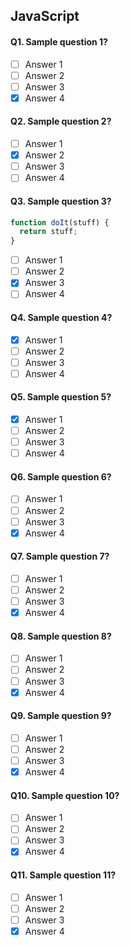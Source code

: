 ## JavaScript

#### Q1. Sample question 1?

- [ ] Answer 1
- [ ] Answer 2
- [ ] Answer 3
- [x] Answer 4

#### Q2. Sample question 2?

- [ ] Answer 1
- [x] Answer 2
- [ ] Answer 3
- [ ] Answer 4

#### Q3. Sample question 3?

```js
function doIt(stuff) {
  return stuff;
}
```

- [ ] Answer 1
- [ ] Answer 2
- [x] Answer 3
- [ ] Answer 4

#### Q4. Sample question 4?

- [x] Answer 1
- [ ] Answer 2
- [ ] Answer 3
- [ ] Answer 4

#### Q5. Sample question 5?

- [x] Answer 1
- [ ] Answer 2
- [ ] Answer 3
- [ ] Answer 4

#### Q6. Sample question 6?

- [ ] Answer 1
- [ ] Answer 2
- [ ] Answer 3
- [x] Answer 4

#### Q7. Sample question 7?

- [ ] Answer 1
- [ ] Answer 2
- [ ] Answer 3
- [x] Answer 4

#### Q8. Sample question 8?

- [ ] Answer 1
- [ ] Answer 2
- [ ] Answer 3
- [x] Answer 4

#### Q9. Sample question 9?

- [ ] Answer 1
- [ ] Answer 2
- [ ] Answer 3
- [x] Answer 4

#### Q10. Sample question 10?

- [ ] Answer 1
- [ ] Answer 2
- [ ] Answer 3
- [x] Answer 4

#### Q11. Sample question 11?

- [ ] Answer 1
- [ ] Answer 2
- [ ] Answer 3
- [x] Answer 4
